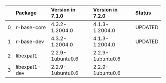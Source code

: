 <!-- markdown-link-check-disable -->

|    | Package       | Version in 7.1.0   | Version in 7.2.0   | Status   |
|---:|:--------------|:-------------------|:-------------------|:---------|
|  0 | r-base-core   | 4.3.2-1.2004.0     | 4.1.3-1.2004.0     | UPDATED  |
|  1 | r-base-dev    | 4.3.2-1.2004.0     | 4.1.3-1.2004.0     | UPDATED  |
|  2 | libexpat1     | 2.2.9-1ubuntu0.6   | 2.2.9-1ubuntu0.6   |          |
|  3 | libexpat1-dev | 2.2.9-1ubuntu0.6   | 2.2.9-1ubuntu0.6   |          |